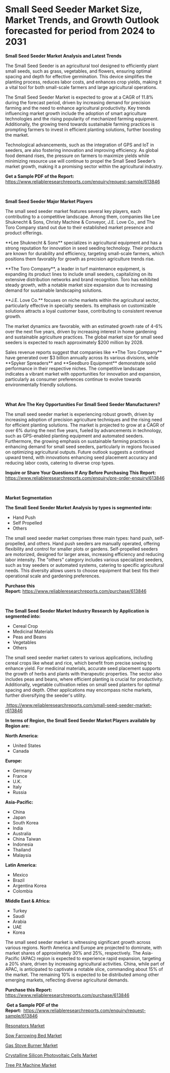 <p><h1>Small Seed Seeder Market Size, Market Trends, and Growth Outlook forecasted for period from 2024 to 2031</h1></p><p><strong>Small Seed Seeder Market Analysis and Latest Trends</strong></p>
<p><p>The Small Seed Seeder is an agricultural tool designed to efficiently plant small seeds, such as grass, vegetables, and flowers, ensuring optimal spacing and depth for effective germination. This device simplifies the planting process, reduces labor costs, and enhances crop yields, making it a vital tool for both small-scale farmers and large agricultural operations.</p><p>The Small Seed Seeder Market is expected to grow at a CAGR of 11.8% during the forecast period, driven by increasing demand for precision farming and the need to enhance agricultural productivity. Key trends influencing market growth include the adoption of smart agriculture technologies and the rising popularity of mechanized farming equipment. Additionally, the growing trend towards sustainable farming practices is prompting farmers to invest in efficient planting solutions, further boosting the market.</p><p>Technological advancements, such as the integration of GPS and IoT in seeders, are also fostering innovation and improving efficiency. As global food demand rises, the pressure on farmers to maximize yields while minimizing resource use will continue to propel the Small Seed Seeder’s market growth, making it a promising sector within the agricultural industry.</p></p>
<p><strong>Get a Sample PDF of the Report:&nbsp;</strong> <a href="https://www.reliableresearchreports.com/enquiry/request-sample/613846?utm_campaign=13&utm_medium=2&utm_source=Github&utm_content=ia&utm_term=30092024&utm_id=small-seed-seeder">https://www.reliableresearchreports.com/enquiry/request-sample/613846</a></p>
<p>&nbsp;</p>
<p><strong>Small Seed Seeder Major Market Players</strong></p>
<p><p>The small seed seeder market features several key players, each contributing to a competitive landscape. Among them, companies like Lee Shuknecht & Sons, Christy Machine & Conveyor, J.E. Love Co., and The Toro Company stand out due to their established market presence and product offerings.</p><p>**Lee Shuknecht & Sons** specializes in agricultural equipment and has a strong reputation for innovation in seed seeding technology. Their products are known for durability and efficiency, targeting small-scale farmers, which positions them favorably for growth as precision agriculture trends rise.</p><p>**The Toro Company**, a leader in turf maintenance equipment, is expanding its product lines to include small seeders, capitalizing on its extensive distribution networks and brand recognition. Toro has exhibited steady growth, with a notable market size expansion due to increasing demand for sustainable landscaping solutions.</p><p>**J.E. Love Co.** focuses on niche markets within the agricultural sector, particularly effective in specialty seeders. Its emphasis on customizable solutions attracts a loyal customer base, contributing to consistent revenue growth.</p><p>The market dynamics are favorable, with an estimated growth rate of 4-6% over the next five years, driven by increasing interest in home gardening and sustainable agriculture practices. The global market size for small seed seeders is expected to reach approximately $200 million by 2028.</p><p>Sales revenue reports suggest that companies like **The Toro Company** have generated over $3 billion annually across its various divisions, while **Spyker Spreaders** and **Seedburo Equipment** demonstrate solid performance in their respective niches. The competitive landscape indicates a vibrant market with opportunities for innovation and expansion, particularly as consumer preferences continue to evolve towards environmentally friendly solutions.</p></p>
<p>&nbsp;</p>
<p><strong>What Are The Key Opportunities For Small Seed Seeder Manufacturers?</strong></p>
<p><p>The small seed seeder market is experiencing robust growth, driven by increasing adoption of precision agriculture techniques and the rising need for efficient planting solutions. The market is projected to grow at a CAGR of over 6% during the next five years, fueled by advancements in technology, such as GPS-enabled planting equipment and automated seeders. Furthermore, the growing emphasis on sustainable farming practices is enhancing demand for small seed seeders, particularly in regions focused on optimizing agricultural outputs. Future outlook suggests a continued upward trend, with innovations enhancing seed placement accuracy and reducing labor costs, catering to diverse crop types.</p></p>
<p><strong>Inquire or Share Your Questions If Any Before Purchasing This Report:</strong> <a href="https://www.reliableresearchreports.com/enquiry/pre-order-enquiry/613846?utm_campaign=13&utm_medium=2&utm_source=Github&utm_content=ia&utm_term=30092024&utm_id=small-seed-seeder">https://www.reliableresearchreports.com/enquiry/pre-order-enquiry/613846</a></p>
<p>&nbsp;</p>
<p><strong>Market Segmentation</strong></p>
<p><strong>The Small Seed Seeder Market Analysis by types is segmented into:</strong></p>
<p><ul><li>Hand Push</li><li>Self Propelled</li><li>Others</li></ul></p>
<p><p>The small seed seeder market comprises three main types: hand push, self-propelled, and others. Hand push seeders are manually operated, offering flexibility and control for smaller plots or gardens. Self-propelled seeders are motorized, designed for larger areas, increasing efficiency and reducing labor intensity. The "others" category includes various specialized seeders, such as tray seeders or automated systems, catering to specific agricultural needs. This diversity allows users to choose equipment that best fits their operational scale and gardening preferences.</p></p>
<p><strong>Purchase this Report:&nbsp;</strong><a href="https://www.reliableresearchreports.com/purchase/613846?utm_campaign=13&utm_medium=2&utm_source=Github&utm_content=ia&utm_term=30092024&utm_id=small-seed-seeder">https://www.reliableresearchreports.com/purchase/613846</a></p>
<p>&nbsp;</p>
<p><strong>The Small Seed Seeder Market Industry Research by Application is segmented into:</strong></p>
<p><ul><li>Cereal Crop</li><li>Medicinal Materials</li><li>Peas and Beans</li><li>Vegetables</li><li>Others</li></ul></p>
<p><p>The small seed seeder market caters to various applications, including cereal crops like wheat and rice, which benefit from precise sowing to enhance yield. For medicinal materials, accurate seed placement supports the growth of herbs and plants with therapeutic properties. The sector also includes peas and beans, where efficient planting is crucial for productivity. Additionally, vegetable cultivation relies on small seed planters for optimal spacing and depth. Other applications may encompass niche markets, further diversifying the seeder's utility.</p></p>
<p><a href="https://www.reliableresearchreports.com/small-seed-seeder-market-r613846?utm_campaign=13&utm_medium=2&utm_source=Github&utm_content=ia&utm_term=30092024&utm_id=small-seed-seeder">&nbsp;https://www.reliableresearchreports.com/small-seed-seeder-market-r613846</a></p>
<p><strong>In terms of Region, the Small Seed Seeder Market Players available by Region are:</strong></p>
<p>
    <p> <strong> North America: </strong>
        <ul>
            <li>United States</li>
            <li>Canada</li>
        </ul>
        </p> 
    <p> <strong> Europe: </strong>
        <ul>
            <li>Germany</li>
            <li>France</li>
            <li>U.K.</li>
            <li>Italy</li>
            <li>Russia</li>
        </ul>
        </p> 
    <p> <strong> Asia-Pacific: </strong>
        <ul>
            <li>China</li>
            <li>Japan</li>
            <li>South Korea</li>
            <li>India</li>
            <li>Australia</li>
            <li>China Taiwan</li>
            <li>Indonesia</li>
            <li>Thailand</li>
            <li>Malaysia</li>
        </ul>
        </p> 
    <p> <strong> Latin America: </strong>
        <ul>
            <li>Mexico</li>
            <li>Brazil</li>
            <li>Argentina Korea</li>
            <li>Colombia</li>
        </ul>
        </p> 
    <p> <strong> Middle East & Africa: </strong>
        <ul>
            <li>Turkey</li>
            <li>Saudi</li>
            <li>Arabia</li>
            <li>UAE</li>
            <li>Korea</li>
        </ul>
    </p>
    </p>
<p><p>The small seed seeder market is witnessing significant growth across various regions. North America and Europe are projected to dominate, with market shares of approximately 30% and 25%, respectively. The Asia-Pacific (APAC) region is expected to experience rapid expansion, targeting a 20% share, driven by increasing agricultural activities. China, while part of APAC, is anticipated to captivate a notable slice, commanding about 15% of the market. The remaining 10% is expected to be distributed among other emerging markets, reflecting diverse agricultural demands.</p></p>
<p><strong>Purchase this Report: </strong><a href="https://www.reliableresearchreports.com/purchase/613846?utm_campaign=13&utm_medium=2&utm_source=Github&utm_content=ia&utm_term=30092024&utm_id=small-seed-seeder">https://www.reliableresearchreports.com/purchase/613846</a></p>
<p>&nbsp;<strong>Get a Sample PDF of the Report:&nbsp;&nbsp;</strong><a href="https://www.reliableresearchreports.com/enquiry/request-sample/613846?utm_campaign=13&utm_medium=2&utm_source=Github&utm_content=ia&utm_term=30092024&utm_id=small-seed-seeder">https://www.reliableresearchreports.com/enquiry/request-sample/613846</a></p>
<p><strong></strong></p>
<p><p><a href="https://www.linkedin.com/pulse/mapping-resonators-market-trends-challenges-breakthroughs-2024-mj9ae?utm_campaign=13&utm_medium=2&utm_source=Github&utm_content=ia&utm_term=30092024&utm_id=small-seed-seeder">Resonators Market</a></p><p><a href="https://github.com/MarciaRunte/Market-Research-Report-List-1/blob/main/sow-farrowing-bed-market.md?utm_campaign=13&utm_medium=2&utm_source=Github&utm_content=ia&utm_term=30092024&utm_id=small-seed-seeder">Sow Farrowing Bed Market</a></p><p><a href="https://www.linkedin.com/pulse/navigating-gas-stove-burner-market-expert-analysis-forecast-period-niooe?utm_campaign=13&utm_medium=2&utm_source=Github&utm_content=ia&utm_term=30092024&utm_id=small-seed-seeder">Gas Stove Burner Market</a></p><p><a href="https://issuu.com/reportprime-2/docs/crystalline-silicon-photovoltaic-ce_93f9b3ed86dac0?utm_campaign=13&utm_medium=2&utm_source=Github&utm_content=ia&utm_term=30092024&utm_id=small-seed-seeder">Crystalline Silicon Photovoltaic Cells Market</a></p><p><a href="https://github.com/MariaWashington76/Market-Research-Report-List-1/blob/main/tree-pit-machine-market.md?utm_campaign=13&utm_medium=2&utm_source=Github&utm_content=ia&utm_term=30092024&utm_id=small-seed-seeder">Tree Pit Machine Market</a></p></p>